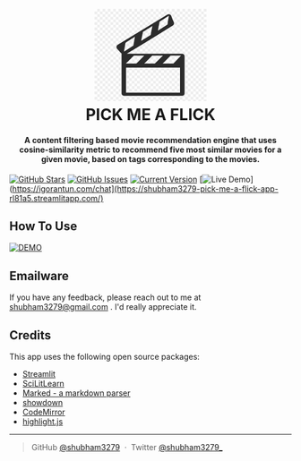 
<h1 align="center">
  <br>
  <img src = 'img/page_icon.png' " width="200">
  <br>
  PICK ME A FLICK
  <br>
</h1>

<h4 align="center">A content filtering based movie recommendation engine that uses cosine-similarity metric to recommend five most similar movies for a given movie, based on tags corresponding to the movies.</h4>


[![GitHub Stars](https://img.shields.io/github/stars/IgorAntun/node-chat.svg)](https://github.com/shubham3279/PICK-ME-A-FLICK)
[![GitHub Issues](https://img.shields.io/github/issues/IgorAntun/node-chat.svg)](https://github.com/shubham3279/PICK-ME-A-FLICK)
[![Current Version](https://img.shields.io/badge/version-1.0.7-green.svg)](https://github.com/shubham3279/PICK-ME-A-FLICK)
[![Live Demo](https://img.shields.io/badge/demo-online-green.svg)](https://igorantun.com/chat](https://shubham3279-pick-me-a-flick-app-rl81a5.streamlitapp.com/)


## How To Use

[![DEMO](img/app-usage.jpg)](https://www.youtube.com/watch?v=1h58oDgMr5k)



## Emailware

If you have any feedback, please reach out to me at shubham3279@gmail.com . I'd really appreciate it.

## Credits

This app uses the following open source packages:

- [Streamlit](http://electron.atom.io/)
- [SciLitLearn](https://nodejs.org/)
- [Marked - a markdown parser](https://github.com/chjj/marked)
- [showdown](http://showdownjs.github.io/showdown/)
- [CodeMirror](http://codemirror.net/)
- [highlight.js](https://highlightjs.org/)
		  


---

> GitHub [@shubham3279](https://github.com/shubham3279) &nbsp;&middot;&nbsp;
> Twitter [@shubham3279_](https://twitter.com/shubham3279_)






